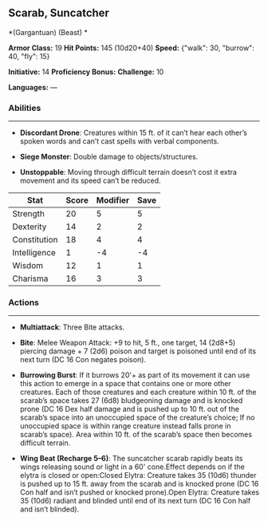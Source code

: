 ## Scarab, Suncatcher
*(Gargantuan) (Beast) *

**Armor Class:** 19
**Hit Points:** 145 (10d20+40)
**Speed:** {"walk": 30, "burrow": 40, "fly": 15}

**Initiative:** 14
**Proficiency Bonus:**
**Challenge:** 10

**Languages:** —

### Abilities
 --- 
- **Discordant Drone**: Creatures within 15 ft. of it can’t hear each other’s spoken words and can’t cast spells with verbal components.

- **Siege Monster**: Double damage to objects/structures.

- **Unstoppable**: Moving through difficult terrain doesn’t cost it extra movement and its speed can’t be reduced.



| Stat | Score | Modifier | Save |
| ---- | ---- | ---- | ---- |
| Strength | 20 | 5 | 5 |
| Dexterity | 14 | 2 | 2 |
| Constitution | 18 | 4 | 4 |
| Intelligence | 1 | -4 | -4 |
| Wisdom | 12 | 1 | 1 |
| Charisma | 16 | 3 | 3 |

### Actions
 --- 
- **Multiattack**: Three Bite attacks.

- **Bite**: Melee Weapon Attack: +9 to hit, 5 ft., one target, 14 (2d8+5) piercing damage + 7 (2d6) poison and target is poisoned until end of its next turn (DC 16 Con negates poison).

- **Burrowing Burst**: If it burrows 20'+ as part of its movement it can use this action to emerge in a space that contains one or more other creatures. Each of those creatures and each creature within 10 ft. of the scarab’s space takes 27 (6d8) bludgeoning damage and is knocked prone (DC 16 Dex half damage and is pushed up to 10 ft. out of the scarab’s space into an unoccupied space of the creature’s choice; If no unoccupied space is within range creature instead falls prone in scarab’s space). Area within 10 ft. of the scarab’s space then becomes difficult terrain.

- **Wing Beat (Recharge 5–6)**: The suncatcher scarab rapidly beats its wings releasing sound or light in a 60' cone.Effect depends on if the elytra is closed or open:Closed Elytra: Creature takes 35 (10d6) thunder is pushed up to 15 ft. away from the scarab and is knocked prone (DC 16 Con half and isn’t pushed or knocked prone).Open Elytra: Creature takes 35 (10d6) radiant and blinded until end of its next turn (DC 16 Con half and isn’t blinded).

